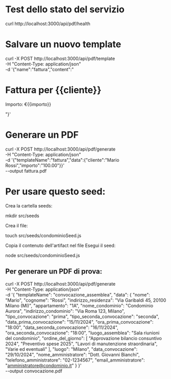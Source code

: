 # Test dello stato del servizio
curl http://localhost:3000/api/pdf/health

# Salvare un nuovo template
curl -X POST http://localhost:3000/api/pdf/template \
  -H "Content-Type: application/json" \
  -d '{"name":"fattura","content":"<h1>Fattura per {{cliente}}</h1><p>Importo: €{{importo}}</p>"}'

# Generare un PDF
curl -X POST http://localhost:3000/api/pdf/generate \
  -H "Content-Type: application/json" \
  -d '{"templateName":"fattura","data":{"cliente":"Mario Rossi","importo":"100.00"}}' \
  --output fattura.pdf


# Per usare questo seed:

Crea la cartella seeds:

mkdir src/seeds

Crea il file:

touch src/seeds/condominioSeed.js

Copia il contenuto dell'artifact nel file
Esegui il seed:

node src/seeds/condominioSeed.js

## Per generare un PDF di prova:
curl -X POST http://localhost:3000/api/pdf/generate \
  -H "Content-Type: application/json" \
  -d '{
    "templateName": "convocazione_assemblea",
    "data": {
      "nome": "Mario",
      "cognome": "Rossi",
      "indirizzo_residenza": "Via Garibaldi 45, 20100 Milano (MI)",
      "appartamento": "1A",
      "nome_condominio": "Condominio Aurora",
      "indirizzo_condominio": "Via Roma 123, Milano",
      "tipo_convocazione": "prima",
      "tipo_seconda_convocazione": "seconda",
      "data_prima_convocazione": "15/11/2024",
      "ora_prima_convocazione": "18:00",
      "data_seconda_convocazione": "16/11/2024",
      "ora_seconda_convocazione": "18:00",
      "luogo_assemblea": "Sala riunioni del condominio",
      "ordine_del_giorno": [
        "Approvazione bilancio consuntivo 2024",
        "Preventivo spese 2025",
        "Lavori di manutenzione straordinaria",
        "Varie ed eventuali"
      ],
      "luogo": "Milano",
      "data_convocazione": "29/10/2024",
      "nome_amministratore": "Dott. Giovanni Bianchi",
      "telefono_amministratore": "02-1234567",
      "email_amministratore": "amministratore@condominio.it"
    }
  }' \
  --output convocazione.pdf